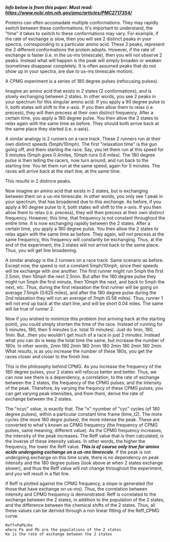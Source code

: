 ***Info below is from this paper. Must read: https://www.ncbi.nlm.nih.gov/pmc/articles/PMC2717354/***

Proteins can often accomadate multiple conformations. They may rapidly switch between these conformations. It's important to understand, the "time" it takes to switch to these conformations may vary. For example, if the rate of exchange is slow, then you will see 2 distinct peaks in your spectra, corresponding to a particular amino acid. These 2 peaks, represent the 2 different conformations the protein adopts. However, if the rate of exchange is faster (i.e. in the us-ms timescale), then you will not observe 2 peaks. Instead what will happen is the peak will simply broaden or weaken (sometimes disappear completely. It is often assumed peaks that do not show up in your spectra, are due to us-ms timescale motion).

A CPMG experiment is a series of 180 degree pulses (refocusing pulses).

Imagine an amino acid that exists in 2 states (2 conformations), and is slowly exchanging between 2 states. In other words, you see 2 peaks in your spectrum for this singular amino acid. If you apply a 90 degree pulse to it, both states will shift to the x-axis. If you then allow them to relax (i.e. precess), they will then precess at their own distinct frequency. After a certain time, you apply a 180 degree pulse. You then allow the 2 states to relax again with the same time as before. They should both arrive back at the same place they started (i.e. x-axis). 

A similar analogy is 2 runners on a race track. These 2 runners run at their own distinct speeds (5mph/10mph). The first "relaxation time" is the gun going off, and them starting the race. Say, you let them run at this speed for 5 minutes (5mph goes 0.4miles, 10mph runs 0.8 miles).  The 180 degree pulse is then telling the racers, now turn around, and run back to the starting line. You let them run at the same speed, again for 5 minutes. The races will arrive back at the start line, at the same time. 

This results in 2 distince peaks. 

Now imagine an amino acid that exists in 2 states, but is exchanging between them on a us-ms timescale. In other words, you only see 1 peak in your spectrum, that has broadened due to this exchange. As before, if you apply a 90 degree pulse to it, both states will shift to the x-axis. If you then allow them to relax (i.e. precess), they will then precess at their own distinct frequency. However, this time, that frequency is not constant throughout the entire time. It is now exchanging rapidly between the 2 states. After a certain time, you apply a 180 degree pulse. You then allow the 2 states to relax again with the same time as before. They again, will not precess at the same frequency, this frequency will constantly be exchanging. Thus, at the end of the experiment, the 2 states will not arrive back to the same place. Thus, you will get line broadening. 

A similar analogy is the 2 runners on a race track. Same scenario as before. Except now, the speed is not a constant 5mph/10mph, since their speeds will be exchange with one another. The first runner might run 5mph the first 2.5min, then 10mph the next 2.5min. But after the 180 degree pulse they might run 5mph the first minute, then 10mph the next, and back to 5mph the next, etc. Thus, during the first relaxation the first runner will be going on average 7.5mph (0.625 miles), and after the 180 degree pulse during the 2nd relaxation they will run an average of 7mph (0.58 miles). Thus, runner 1 will not end up back at the start line, and will be short 0.04 miles. The same will be true of runner 2. 


Now if you wished to minimize this problem (not arriving back at the starting point), you could simply shorten the time of the race. Instead of running for 5 minutes, 180, then 5 minutes (i.e. total 10 minutes). Just do 1min, 180, 1min. But...then you wouldn't get much of a race in just 2 minutes. Instead what you can do is keep the total time the same, but increase the number of 180s. In other words, 2min 180 2min 180 2min 180 2min 180 2min 180 2min. What results, is as you increase the number of these 180s, you get the races closer and closer to the finish line.

This is the philosophy behind CPMG. As you increase the frequency of the 180 degree pulses, your 2 states will refocus better and better. Thus, we can now see there is a dependency, a correlation, to the rate of exchange between the 2 states, the frequency of the CPMG pulses, and the intensity of the peak. Therefore, by varying the frequncy of these CPMG pulses, you can get varying peak intensities, and from them, derive the rate of exchange between the 2 states. 

The "ncyc" value, is exactly that. The "n" nyumber of "cyc" cycles (of 180 degree pulses), within a particular constant time frame (time_t2). The more cycles (the more 180 degre pulses), the more intense the peak. These are converted to what's known as CPMG frequency (the frequency of CPMG pulses, same meaning, different value). As the CPMG frequency increases, the intensity of the peak increases. The Reff value that is then calculated, is the inverse of these intensity values. In other words, the higher the frequency, the lower the Reff value. ***This is of course only true for amino acids undergoing exchange on a us-ms timescale***. If the peak is not undergoing exchange on this time scale, there is no dependency on peak intensity and the 180 degree pulses (look above at when 2 states exchange slower), and thus the Reff value will not change throughout the experiment, and you will result in a flat line. 

If Reff is plotted against the CPMG frequency, a slope is generated (for those that have exchange on us-ms). Thus, the correlation between intensity and CPMG frequency is demonstrated. Reff is correlated to the exchange between the 2 states, in addition to the population of the 2 states, and the difference between the chemical shifts of the 2 states. Thus, all these values can be derived through a non linear fitting of the Reff_CPMG curve. 

```
Reff=PaPb/Ke
where Pa and Pb are the populations of the 2 states
Ke is the rate of exchange between the 2 states
```


